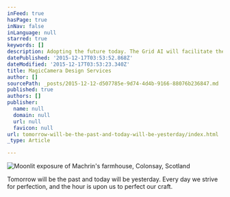 ```yaml
---
inFeed: true
hasPage: true
inNav: false
inLanguage: null
starred: true
keywords: []
description: Adopting the future today. The Grid AI will facilitate the design and allow more time to elaborate.
datePublished: '2015-12-17T03:53:52.868Z'
dateModified: '2015-12-17T03:53:23.340Z'
title: MagicCamera Design Services
author: []
sourcePath: _posts/2015-12-12-d507785e-9d74-4d4b-9166-88076b236847.md
published: true
authors: []
publisher:
  name: null
  domain: null
  url: null
  favicon: null
url: tomorrow-will-be-the-past-and-today-will-be-yesterday/index.html
_type: Article

---
```

![Moonlit exposure of Machrin's farmhouse, Colonsay, Scotland](https://s3-us-west-2.amazonaws.com/the-grid-img/p/870c2508826ef9b47c5faa6079b8f21d6a515147.jpg)

Tomorrow will be the past and today will be yesterday. Every day we strive for perfection, and the hour is upon us to perfect our craft.